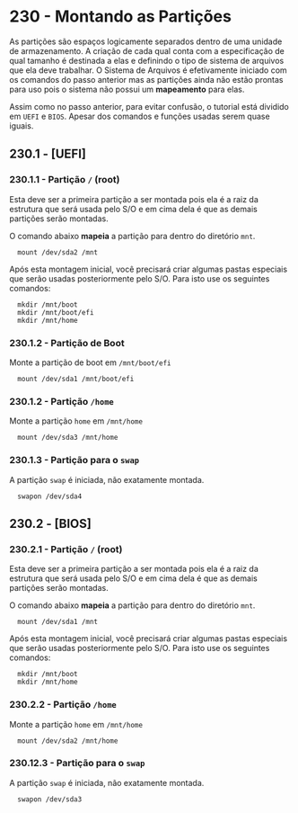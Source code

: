 # 230 - Montando as Partições

As partições são espaços logicamente separados dentro de uma unidade de armazenamento. A criação
de cada qual conta com a especificação de qual tamanho é destinada a elas e definindo o tipo de
sistema de arquivos que ela deve trabalhar.
O Sistema de Arquivos é efetivamente iniciado com os comandos do passo anterior mas as partições
ainda não estão prontas para uso pois o sistema não possui um **mapeamento** para elas.

Assim como no passo anterior, para evitar confusão, o tutorial está dividido em ``UEFI`` e 
``BIOS``. Apesar dos comandos e funções usadas serem quase iguais.



## 230.1 - [UEFI]
### 230.1.1 - Partição ``/`` (root)

Esta deve ser a primeira partição a ser montada pois ela é a raiz da estrutura que será usada pelo 
S/O e em cima dela é que as demais partições serão montadas.

O comando abaixo **mapeia** a partição para dentro do diretório ``mnt``.

``` shell
  mount /dev/sda2 /mnt
```

Após esta montagem inicial, você precisará criar algumas pastas especiais que serão usadas
posteriormente pelo S/O. Para isto use os seguintes comandos:

``` shell
  mkdir /mnt/boot 
  mkdir /mnt/boot/efi
  mkdir /mnt/home
```



### 230.1.2 - Partição de Boot

Monte a partição de boot em ``/mnt/boot/efi``

``` shell
  mount /dev/sda1 /mnt/boot/efi
```



### 230.1.2 - Partição ``/home``

Monte a partição ``home`` em ``/mnt/home``

``` shell
  mount /dev/sda3 /mnt/home
```



### 230.1.3 - Partição para o ``swap``

A partição ``swap`` é iniciada, não exatamente montada.

``` shell
  swapon /dev/sda4
```





## 230.2 - [BIOS]
### 230.2.1 - Partição ``/`` (root)

Esta deve ser a primeira partição a ser montada pois ela é a raiz da estrutura que será usada pelo 
S/O e em cima dela é que as demais partições serão montadas.

O comando abaixo **mapeia** a partição para dentro do diretório ``mnt``.

``` shell
  mount /dev/sda1 /mnt
```

Após esta montagem inicial, você precisará criar algumas pastas especiais que serão usadas
posteriormente pelo S/O. Para isto use os seguintes comandos:

``` shell
  mkdir /mnt/boot 
  mkdir /mnt/home
```



### 230.2.2 - Partição ``/home``

Monte a partição ``home`` em ``/mnt/home``

``` shell
  mount /dev/sda2 /mnt/home
```



### 230.12.3 - Partição para o ``swap``

A partição ``swap`` é iniciada, não exatamente montada.

``` shell
  swapon /dev/sda3
```
